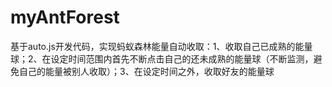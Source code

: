 # myAntForest
基于auto.js开发代码，实现蚂蚁森林能量自动收取：1、收取自己已成熟的能量球；2、在设定时间范围内首先不断点击自己的还未成熟的能量球（不断监测，避免自己的能量被别人收取）；3、在设定时间之外，收取好友的能量球
